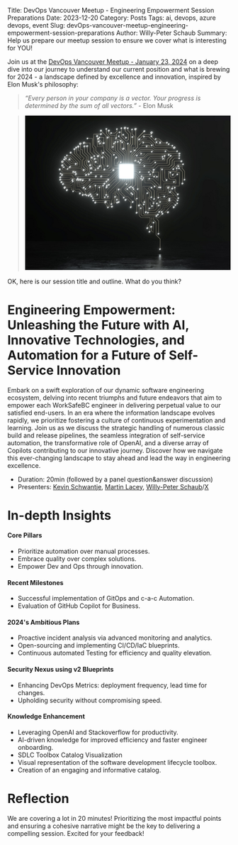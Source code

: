 Title: DevOps Vancouver Meetup - Engineering Empowerment Session Preparations
Date: 2023-12-20
Category: Posts 
Tags: ai, devops, azure devops, event
Slug: devOps-vancouver-meetup-engineering-empowerment-session-preparations
Author: Willy-Peter Schaub
Summary: Help us prepare our meetup session to ensure we cover what is interesting for YOU!

Join us at the [DevOps Vancouver Meetup - January 23, 2024](https://www.meetup.com/devops-vancouver-bc-canada/events/297957063/) on a deep dive into our journey to understand our current position and what is brewing for 2024 - a landscape defined by excellence and innovation, inspired by Elon Musk's philosophy:

>
> _“Every person in your company is a vector. Your progress is determined by the sum of all vectors.”_ - Elon Musk
>

> ![Dojo](../images/devOps-vancouver-meetup-engineering-empowerment-session-preparations-1.png)

OK, here is our session title and outline. What do you think?

# Engineering Empowerment: Unleashing the Future with AI, Innovative Technologies, and Automation for a Future of Self-Service Innovation

Embark on a swift exploration of our dynamic software engineering ecosystem, delving into recent triumphs and future endeavors that aim to empower each WorkSafeBC engineer in delivering perpetual value to our satisfied end-users. In an era where the information landscape evolves rapidly, we prioritize fostering a culture of continuous experimentation and learning. Join us as we discuss the strategic handling of numerous classic build and release pipelines, the seamless integration of self-service automation, the transformative role of OpenAI, and a diverse array of Copilots contributing to our innovative journey. Discover how we navigate this ever-changing landscape to stay ahead and lead the way in engineering excellence.

- Duration: 20min (followed by a panel question&answer discussion)
- Presenters: [Kevin Schwantje](https://twitter.com/604kev), [Martin Lacey](https://www.linkedin.com/in/martinmlacey), [Willy-Peter Schaub](https://www.linkedin.com/in/wpschaub)/[X](https://twitter.com/wpschaub)

# In-depth Insights

#### Core Pillars

- Prioritize automation over manual processes.
- Embrace quality over complex solutions.
- Empower Dev and Ops through innovation.

#### Recent Milestones

- Successful implementation of GitOps and c-a-c Automation.
- Evaluation of GitHub Copilot for Business.

#### 2024's Ambitious Plans

- Proactive incident analysis via advanced monitoring and analytics.
- Open-sourcing and implementing CI/CD/IaC blueprints.
- Continuous automated Testing for efficiency and quality elevation.

#### Security Nexus using v2 Blueprints

- Enhancing DevOps Metrics: deployment frequency, lead time for changes.
- Upholding security without compromising speed.

#### Knowledge Enhancement

- Leveraging OpenAI and Stackoverflow for productivity.
- AI-driven knowledge for improved efficiency and faster engineer onboarding.
- SDLC Toolbox Catalog Visualization
- Visual representation of the software development lifecycle toolbox.
- Creation of an engaging and informative catalog.

# Reflection

We are covering a lot in 20 minutes! Prioritizing the most impactful points and ensuring a cohesive narrative might be the key to delivering a compelling session. Excited for your feedback!


